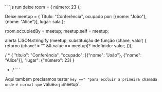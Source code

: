 
`` `js run
deixe room = {
número: 23
};

Deixe meetup = {
Título: "Conferência",
ocupado por: [{nome: "João"}, {nome: "Alice"}],
lugar: sala
};

room.occupiedBy = meetup;
meetup.self = meetup;

alerta (JSON.stringify (meetup, substituição de função (chave, valor) {
retorno (chave! = "" && value == meetup)? indefinido: valor;
}));

/ *
{
"título": "Conferência",
"ocupado": [{"nome": "João"}, {"nome": "Alice"}],
"lugar": {"número": 23}
}
* /
`` `

Aqui também precisamos testar `key ==" "para excluir a primeira chamada onde é normal que` value` seja `meetup`.

